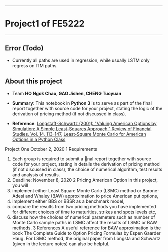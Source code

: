 ****
# Project1 of FE5222
****
## Error (Todo)
- Currently all paths are used in regression, while usually LSTM only regress on ITM paths. 

## About this project


- Team **HO Ngok Chao, GAO Jishen, CHENG Tuoyuan**

- **Summary**: This notebook in **Python 3** is to serve as part of the final report together with source code for your project, stating the logic of the derivation of pricing method (if not discussed in class).

- **Reference**: [Longstaff-Schwartz (2001): "Valuing American Options by Simulation: A Simple Least-Squares Approach." Review of Financial Studies, Vol. 14, 113-147](https://www.google.de/url?sa=t&rct=j&q=&esrc=s&source=web&cd=1&cad=rja&uact=8&ved=0CCEQFjAAahUKEwiXtNSZm4rHAhXHOhQKHTjBD3k&url=https%3A%2F%2Fpeople.math.ethz.ch%2F~hjfurrer%2Fteaching%2FLongstaffSchwartzAmericanOptionsLeastSquareMonteCarlo.pdf&ei=7PO9VZeOBcf1ULiCv8gH&usg=AFQjCNFQr1r_Cf_pxylg_amU3TFOZVDc8w&sig2=ixZnX_wWQ48G66BMuQTPZA&bvm=bv.99261572,d.d24),
[Least-Square Monte Carlo for American Options in a Python Class](https://github.com/jpcolino/IPython_notebooks/blob/master/Least%20Square%20Monte%20Carlo%20Implementation%20in%20a%20Python%20Class.ipynb)

Project One
October 2, 2020
1 Requirements
1. Each group is required to submit a nal report together with source code for your project, stating in
details the derivation of pricing method (if not discussed in class), the choice of numerical algorithm,
test results and analysis of results.
2. Deadline: November 8, 2020
2 Pricing American Option
In this project, you will
1. implement either Least Square Monte Carlo (LSMC) method or Barone-Adesi and Whaley (BAW)
approximation to price American put options,
2. implement either BBS or BBSR as a benchmark model,
3. compare the results from two pricing methods you have implemented for different choices of time to
maturities, strikes and spots levels etc,
4. discuss how the choices of numerical parameters such as number of Monte Carlo sample paths in
LSMC affect the results of LSMC or BAW methods.
3 References
A useful reference for BAW approximation is the book The Complete Guide to Option Pricing Formulas
by Espen Gaarder Haug.
For LSMC method, the original paper from Longsta and Schwartz (given in the lecture notes) can
also be helpful.
